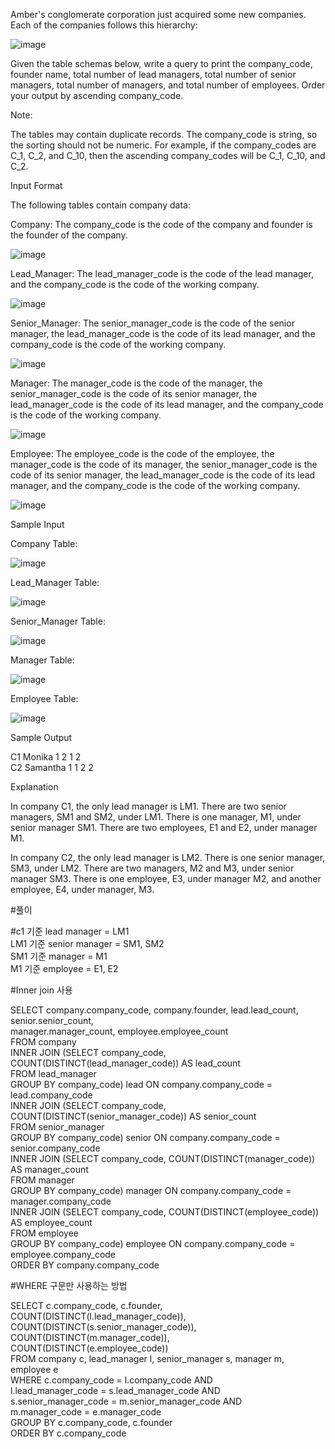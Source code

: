Amber's conglomerate corporation just acquired some new companies. Each of the companies follows this hierarchy: 

![image](https://user-images.githubusercontent.com/38153316/158398023-e8a70602-48e6-41ef-be69-650b29b2d872.png)

Given the table schemas below, write a query to print the company_code, founder name, total number of lead managers, total number of senior managers, total number of managers, and total number of employees. Order your output by ascending company_code.

Note:

The tables may contain duplicate records.
The company_code is string, so the sorting should not be numeric. For example, if the company_codes are C_1, C_2, and C_10, then the ascending company_codes will be C_1, C_10, and C_2.

Input Format

The following tables contain company data:

Company: The company_code is the code of the company and founder is the founder of the company. 

![image](https://user-images.githubusercontent.com/38153316/158398236-1a33c095-78a9-4391-814c-8d87152b6660.png)

Lead_Manager: The lead_manager_code is the code of the lead manager, and the company_code is the code of the working company. 

![image](https://user-images.githubusercontent.com/38153316/158398205-b6884449-7c16-43ad-bbde-1caf7ea6f52f.png)

Senior_Manager: The senior_manager_code is the code of the senior manager, the lead_manager_code is the code of its lead manager, and the company_code is the code of the working company. 

![image](https://user-images.githubusercontent.com/38153316/158398254-43b691ed-8e43-4740-9f79-2ed2f403481f.png)

Manager: The manager_code is the code of the manager, the senior_manager_code is the code of its senior manager, the lead_manager_code is the code of its lead manager, and the company_code is the code of the working company. 

![image](https://user-images.githubusercontent.com/38153316/158398277-c37f1e2d-c954-4897-b0c3-7b937cbb92dd.png)

Employee: The employee_code is the code of the employee, the manager_code is the code of its manager, the senior_manager_code is the code of its senior manager, the lead_manager_code is the code of its lead manager, and the company_code is the code of the working company. 

![image](https://user-images.githubusercontent.com/38153316/158398302-0e64b2ee-0411-4038-963a-af44d85bb282.png)

Sample Input

Company Table:  

![image](https://user-images.githubusercontent.com/38153316/158398337-c0f718dc-63cf-43bd-bb71-d628ad84b91c.png)

Lead_Manager Table:

![image](https://user-images.githubusercontent.com/38153316/158398389-19a61dc8-c70b-49f1-8587-ab2e8246c6e8.png)

Senior_Manager Table:  

![image](https://user-images.githubusercontent.com/38153316/158399181-c5f2c2fc-6a09-4985-bd88-083c235b47a4.png)

Manager Table: 

![image](https://user-images.githubusercontent.com/38153316/158399227-98d31e32-38ae-4914-8717-682616061e3c.png)

Employee Table: 

![image](https://user-images.githubusercontent.com/38153316/158399287-2457e395-0dd8-434b-8fa8-95cdcd0adb4f.png)


Sample Output  

C1 Monika 1 2 1 2  
C2 Samantha 1 1 2 2  

Explanation

In company C1, the only lead manager is LM1. There are two senior managers, SM1 and SM2, under LM1. There is one manager, M1, under senior manager SM1. There are two employees, E1 and E2, under manager M1.

In company C2, the only lead manager is LM2. There is one senior manager, SM3, under LM2. There are two managers, M2 and M3, under senior manager SM3. There is one employee, E3, under manager M2, and another employee, E4, under manager, M3.

#풀이

#c1 기준 lead manager = LM1  
 LM1 기준 senior manager = SM1, SM2  
 SM1 기준 manager = M1  
 M1 기준 employee = E1, E2  
 
#Inner join 사용

SELECT company.company_code, company.founder, lead.lead_count, senior.senior_count,  
       manager.manager_count, employee.employee_count  
FROM company  
 INNER JOIN (SELECT company_code, COUNT(DISTINCT(lead_manager_code)) AS lead_count  
             FROM lead_manager  
             GROUP BY company_code) lead ON company.company_code = lead.company_code  
 INNER JOIN (SELECT company_code, COUNT(DISTINCT(senior_manager_code)) AS senior_count  
             FROM senior_manager  
             GROUP BY company_code) senior ON company.company_code = senior.company_code  
 INNER JOIN (SELECT company_code, COUNT(DISTINCT(manager_code)) AS manager_count  
             FROM manager  
             GROUP BY company_code) manager ON company.company_code = manager.company_code  
 INNER JOIN (SELECT company_code, COUNT(DISTINCT(employee_code)) AS employee_count  
             FROM employee  
             GROUP BY company_code) employee ON company.company_code = employee.company_code  
ORDER BY company.company_code  

#WHERE 구문만 사용하는 방법

SELECT c.company_code, c.founder,  
       COUNT(DISTINCT(l.lead_manager_code)), COUNT(DISTINCT(s.senior_manager_code)),  
       COUNT(DISTINCT(m.manager_code)), COUNT(DISTINCT(e.employee_code))  
FROM company c, lead_manager l, senior_manager s, manager m, employee e  
WHERE c.company_code = l.company_code AND  
      l.lead_manager_code = s.lead_manager_code AND  
      s.senior_manager_code = m.senior_manager_code AND  
      m.manager_code = e.manager_code  
GROUP BY c.company_code, c.founder   
ORDER BY c.company_code  
